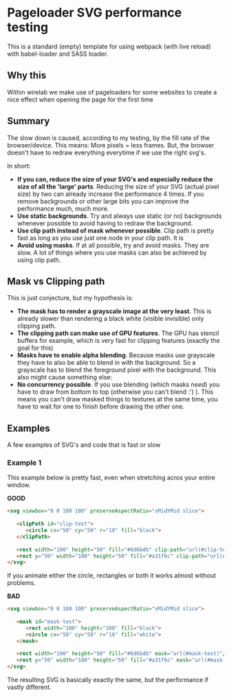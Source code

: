 # Pageloader SVG performance testing
This is a standard (empty) template for using webpack (with live reload) with babel-loader and SASS loader.

## Why this
Within wirelab we make use of pageloaders for some websites to create a nice effect when opening the page for the first time

## Summary
The slow down is caused, according to my testing, by the fill rate of the browser/device. This means: More pixels = less frames. But, the browser doesn't have to redraw everything everytime if we use the right svg's. 

In short:
 * __If you can, reduce the size of your SVG's and especially reduce the size of all the 'large' parts__. Reducing the size of your SVG (actual pixel size) by two can already increase the performance 4 times. If you remove backgrounds or other large bits you can improve the performance much, much more.
 * __Use static backgrounds__. Try and always use static (or no) backgrounds whenever possible to avoid having to redraw the background.
 * __Use clip path instead of mask whenever possible__. Clip path is pretty fast as long as you use just one node in your clip path. It is 
 * __Avoid using masks__. If at all possible, try and avoid masks. They are slow. A lot of things where you use masks can also be achieved by using clip path. 


## Mask vs Clipping path
This is just conjecture, but my hypothesis is: 
 * __The mask has to render a grayscale image at the very least__. This is already slower than rendering a black white (visible invisible) only clipping path. 
 * __The clipping path can make use of GPU features__. The GPU has stencil buffers for example, which is very fast for clipping features (exactly the goal for this) 
 * __Masks have to enable alpha blending__. Because masks use grayscale they have to also be able to blend in with the background. So a grayscale has to blend the foreground pixel with the background. This also might cause something else:
 * __No concurrency possible__. If you use blending (which masks _need_) you have to draw from bottom to top (otherwise you can't blend :') ). This means you can't draw masked things to textures at the same time, you have to wait for one to finish before drawing the other one.

## Examples
A few examples of SVG's and code that is fast or slow

### Example 1
This example below is pretty fast, even when stretching acros your entire window.

__GOOD__
```HTML
<svg viewbox="0 0 100 100" preserveAspectRatio="xMidYMid slice">
   
   <clipPath id="clip-test">
      <circle cx="50" cy="50" r="10" fill="black">
   </clipPath>
   
   <rect width="100" height="50" fill="#6d6bdb" clip-path="url(#clip-test)"/>
   <rect y="50" width="100" height="50" fill="#a31f6c" clip-path="url(#clip-test)"/>
</svg>
```
If you animate either the circle, rectangles or both it works almost without problems.

__BAD__
```HTML
<svg viewbox="0 0 100 100" preserveAspectRatio="xMidYMid slice">
   
   <mask id="mask-test">
      <rect width="100" height="100" fill="black">
      <circle cx="50" cy="50" r="10" fill="white">
   </mask>
   
   <rect width="100" height="50" fill="#6d6bdb" mask="url(#mask-test)"/>
   <rect y="50" width="100" height="50" fill="#a31f6c" mask="url(#mask-test)"/>
</svg>
```
The resulting SVG is basically exactly the same, but the performance if vastly different. 
